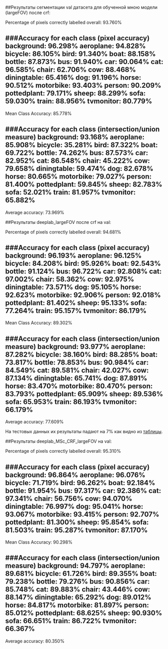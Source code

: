 ##Результаты сегментации val датасета для обученной мною модели (largeFOV) после crf:

Percentage of pixels correctly labelled overall: 93.760%

###Accuracy for each class (pixel accuracy)
      background: 96.298%
       aeroplane: 94.828%
         bicycle: 86.105%
            bird: 91.340%
            boat: 88.158%
          bottle: 87.873%
             bus: 91.940%
             car: 90.064%
             cat: 96.585%
           chair: 62.706%
             cow: 88.468%
     diningtable: 65.416%
             dog: 91.196%
           horse: 90.512%
       motorbike: 93.403%
          person: 90.209%
     pottedplant: 79.171%
           sheep: 88.299%
            sofa: 59.030%
           train: 88.956%
       tvmonitor: 80.779%
-------------------------
Mean Class Accuracy: 85.778%

###Accuracy for each class (intersection/union measure)
      background: 93.168%
       aeroplane: 85.908%
         bicycle: 35.281%
            bird: 87.322%
            boat: 69.722%
          bottle: 74.262%
             bus: 87.573%
             car: 82.952%
             cat: 86.548%
           chair: 45.222%
             cow: 79.658%
     diningtable: 59.474%
             dog: 82.678%
           horse: 80.665%
       motorbike: 79.027%
          person: 81.400%
     pottedplant: 59.845%
           sheep: 82.783%
            sofa: 52.021%
           train: 81.957%
       tvmonitor: 65.882%
-------------------------
Average accuracy: 73.969%


##Результаты deeplab_largeFOV после crf на val:

Percentage of pixels correctly labelled overall: 94.681%

###Accuracy for each class (pixel accuracy)
      background: 96.193%
       aeroplane: 96.125%
         bicycle: 84.208%
            bird: 95.926%
            boat: 92.543%
          bottle: 91.124%
             bus: 96.722%
             car: 92.808%
             cat: 97.002%
           chair: 58.362%
             cow: 92.975%
     diningtable: 73.571%
             dog: 95.105%
           horse: 92.623%
       motorbike: 92.906%
          person: 92.018%
     pottedplant: 81.402%
           sheep: 95.133%
            sofa: 77.264%
           train: 95.157%
       tvmonitor: 86.179%
-------------------------
Mean Class Accuracy: 89.302%

###Accuracy for each class (intersection/union measure)
      background: 93.977%
       aeroplane: 87.282%
         bicycle: 38.160%
            bird: 88.285%
            boat: 73.817%
          bottle: 78.853%
             bus: 90.984%
             car: 84.549%
             cat: 89.581%
           chair: 42.027%
             cow: 87.134%
     diningtable: 65.741%
             dog: 87.891%
           horse: 83.470%
       motorbike: 80.470%
          person: 83.793%
     pottedplant: 65.909%
           sheep: 89.536%
            sofa: 65.953%
           train: 86.193%
       tvmonitor: 66.179%
-------------------------
Average accuracy: 77.609%

На тестовых данных их результаты падают на 7% как видно из [таблицы](http://host.robots.ox.ac.uk:8080/leaderboard/displaylb.php?cls=mean&challengeid=11&compid=6&submid=4581).


##Результаты deeplab_MSc_CRF_largeFOV на val:

Percentage of pixels correctly labelled overall: 95.310%

###Accuracy for each class (pixel accuracy)
      background: 96.864%
       aeroplane: 96.076%
         bicycle: 71.719%
            bird: 96.262%
            boat: 92.184%
          bottle: 91.954%
             bus: 97.317%
             car: 92.386%
             cat: 97.341%
           chair: 56.756%
             cow: 94.070%
     diningtable: 76.997%
             dog: 95.041%
           horse: 93.067%
       motorbike: 93.415%
          person: 92.707%
     pottedplant: 81.300%
           sheep: 95.854%
            sofa: 81.503%
           train: 95.287%
       tvmonitor: 87.170%
-------------------------
Mean Class Accuracy: 90.298%

###Accuracy for each class (intersection/union measure)
      background: 94.797%
       aeroplane: 89.681%
         bicycle: 61.726%
            bird: 89.355%
            boat: 79.238%
          bottle: 79.276%
             bus: 90.856%
             car: 85.748%
             cat: 89.883%
           chair: 43.446%
             cow: 88.147%
     diningtable: 65.292%
             dog: 89.012%
           horse: 84.817%
       motorbike: 81.897%
          person: 85.012%
     pottedplant: 68.625%
           sheep: 90.930%
            sofa: 66.651%
           train: 86.722%
       tvmonitor: 66.367%
-------------------------
Average accuracy: 80.350%
